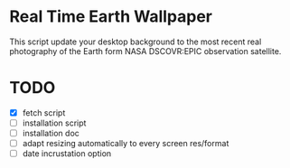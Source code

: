 # Real Time Earth Wallpaper
This script update your desktop background to the most recent real photography of the Earth form NASA DSCOVR:EPIC observation satellite.

# TODO
- [x] fetch script
- [ ] installation script
- [ ] installation doc
- [ ] adapt resizing automatically to every screen res/format
- [ ] date incrustation option
